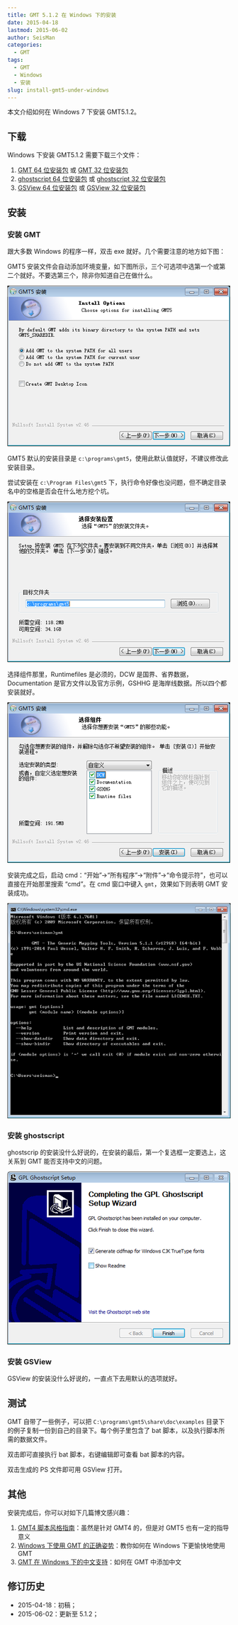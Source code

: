 ```yaml
---
title: GMT 5.1.2 在 Windows 下的安装
date: 2015-04-18
lastmod: 2015-06-02
author: SeisMan
categories:
  - GMT
tags:
  - GMT
  - Windows
  - 安装
slug: install-gmt5-under-windows
---
```


本文介绍如何在 Windows 7 下安装 GMT5.1.2。

<!--more-->

## 下载

Windows 下安装 GMT5.1.2 需要下载三个文件：

1.  [GMT 64 位安装包](http://mirrors.ustc.edu.cn/gmt/bin/gmt-5.1.2-win64.exe)
    或 [GMT 32 位安装包](http://mirrors.ustc.edu.cn/gmt/bin/gmt-5.1.2-win32.exe)
2.  [ghostscript 64 位安装包](https://github.com/ArtifexSoftware/ghostpdl-downloads/releases/download/gs919/gs919w64.exe) 或
    [ghostscript 32 位安装包](https://github.com/ArtifexSoftware/ghostpdl-downloads/releases/download/gs919/gs919w32.exe)
3.  [GSView 64 位安装包](http://pages.cs.wisc.edu/~ghost/gsview/download/gsv50w64.exe)
    或 [GSView 32 位安装包](http://pages.cs.wisc.edu/~ghost/gsview/download/gsv50w32.exe)

## 安装

### 安装 GMT

跟大多数 Windows 的程序一样，双击 exe 就好。几个需要注意的地方如下图：

GMT5 安装文件会自动添加环境变量，如下图所示，三个可选项中选第一个或第二个就好。不要选第三个，除非你知道自己在做什么。

![](/images/2015041801.png)

GMT5 默认的安装目录是 `c:\programs\gmt5`，使用此默认值就好，不建议修改此安装目录。

尝试安装在 `c:\Program Files\gmt5` 下，执行命令好像也没问题，但不确定目录名中的空格是否会在什么地方挖个坑。

![](/images/2015041802.png)

选择组件那里，Runtimefiles 是必须的，DCW 是国界、省界数据，Documentation 是官方文件以及官方示例，GSHHG 是海岸线数据。所以四个都安装就好。

![](/images/2015041803.png)

安装完成之后，启动 cmd：“开始”-\>“所有程序”-\>“附件”-\>“命令提示符”，也可以直接在开始那里搜索 “cmd”。在 cmd 窗口中键入 `gmt`，效果如下则表明 GMT 安装成功。

![](/images/2015041804.png)

### 安装 ghostscript

ghostscrip 的安装没什么好说的，在安装的最后，第一个复选框一定要选上，这关系到 GMT 能否支持中文的问题。

![](/images/2015041805.png)

### 安装 GSView

GSView 的安装没什么好说的，一直点下去用默认的选项就好。

## 测试

GMT 自带了一些例子，可以把 `C:\programs\gmt5\share\doc\examples` 目录下的例子复制一份到自己的目录下。每个例子里包含了 bat 脚本，以及执行脚本所需的数据文件。

双击即可直接执行 bat 脚本，右键编辑即可查看 bat 脚本的内容。

双击生成的 PS 文件即可用 GSView 打开。

## 其他

安装完成后，你可以对如下几篇博文感兴趣：

1.  [GMT4 脚本风格指南](/gmt4-style-guide.html)：虽然是针对 GMT4 的，但是对 GMT5 也有一定的指导意义
2.  [Windows 下使用 GMT 的正确姿势](how-to-use-gmt-under-windows.html)：教你如何在 Windows 下更愉快地使用 GMT
3.  [GMT 在 Windows 下的中文支持](/gmt-chinese-support-under-windows.html)：如何在 GMT 中添加中文

## 修订历史

-   2015-04-18：初稿；
-   2015-06-02：更新至 5.1.2；

